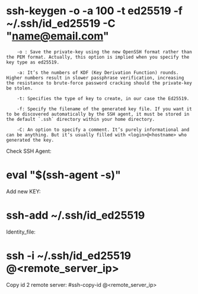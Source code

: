 # ssh-keygen -o -a 100 -t ed25519 -f ~/.ssh/id_ed25519 -C "name@email.com"

```
    -o : Save the private-key using the new OpenSSH format rather than the PEM format. Actually, this option is implied when you specify the key type as ed25519.

    -a: It’s the numbers of KDF (Key Derivation Function) rounds. Higher numbers result in slower passphrase verification, increasing the resistance to brute-force password cracking should the private-key be stolen.

    -t: Specifies the type of key to create, in our case the Ed25519.

    -f: Specify the filename of the generated key file. If you want it to be discovered automatically by the SSH agent, it must be stored in the default `.ssh` directory within your home directory.

    -C: An option to specify a comment. It’s purely informational and can be anything. But it’s usually filled with <login>@<hostname> who generated the key.
```

Check SSH Agent:
# eval "$(ssh-agent -s)"

Add new KEY:
# ssh-add ~/.ssh/id_ed25519

Identity_file:
# ssh -i ~/.ssh/id_ed25519 <username>@<remote_server_ip>

Copy id 2 remote server:
#ssh-copy-id <username>@<remote_server_ip>
